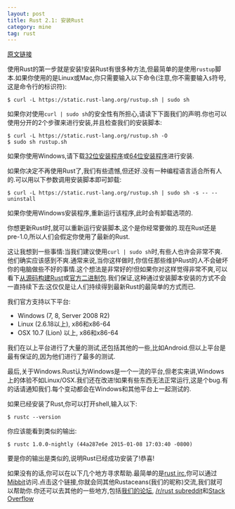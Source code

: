 ```yaml
---
layout: post
title: Rust 2.1: 安装Rust
category: mine
tag: rust
---
```


[原文链接][from]

使用Rust的第一步就是安装!安装Rust有很多种方法,但最简单的是使用`rustup`脚本.如果你使用的是Linux或Mac,你只需要输入以下命令(注意,你不需要输入`$`符号,这是命令行的标识符):

    $ curl -L https://static.rust-lang.org/rustup.sh | sudo sh

如果你对使用`curl | sudo sh`的安全性有所担心,请读下下面我们的声明.你也可以使用分开的2个步骤来进行安装,并且检查我们的安装脚本:

    $ curl -L https://static.rust-lang.org/rustup.sh -O
    $ sudo sh rustup.sh

如果你使用Windows,请下载[32位安装程序][32bit for win]或[64位安装程序][64bit for win]进行安装.

如果你决定不再使用Rust了,我们有些遗憾,但还好.没有一种编程语言适合所有人的.可以用以下参数调用安装脚本即可卸载:

    $ curl -L https://static.rust-lang.org/rustup.sh | sudo sh -s -- --uninstall

如果你使用Windows安装程序,重新运行该程序,此时会有卸载选项的.

你想更新Rust时,就可以重新运行安装脚本,这个是你经常要做的.现在Rust还是pre-1.0,所以人们会假定你使用了最新的Rust.

这让我想到一些事情:当我们建议使用`curl | sudo sh`时,有些人也许会非常不爽.他们确实应该感到不爽.通常来说,当你这样做时,你信任那些维护Rust的人不会破坏你的电脑做些不好的事情.这个想法是非常好的!但如果你对这样觉得非常不爽,可以看下[从源码构建Rust][building rust from source]或[官方二进制包][official binary].我们保证,这种通过安装脚本安装的方式不会一直持续下去:这仅仅是让人们持续得到最新Rust的最简单的方式而已.

我们官方支持以下平台:

* Windows (7, 8, Server 2008 R2)
* Linux (2.6.18以上), x86和x86-64
* OSX 10.7 (Lion) 以上, x86和x86-64

我们在以上平台进行了大量的测试,还包括其他的一些,比如Android.但以上平台是最有保证的,因为他们进行了最多的测试.

最后,关于Windows.Rust认为Windows是一个一流的平台,但老实来讲,Windows上的体验不如Linux/OSX.我们还在改进!如果有些东西无法正常运行,这是个bug.有的话请通知我们.每个变动都会在Windows和其他平台上一起测试的.

如果已经安装了Rust,你可以打开shell,输入以下:

    $ rustc --version

你应该能看到类似的输出:

    $ rustc 1.0.0-nightly (44a287e6e 2015-01-08 17:03:40 -0800)

要是你的输出是类似的,说明Rust已经成功安装了!恭喜!

如果没有的话,你可以在以下几个地方寻求帮助.最简单的是[rust irc][rust irc],你可以通过[Mibbit][mibbit]访问.点击这个链接,你就会同其他Rustaceans(我们的昵称)交流,我们就可以帮助你.你还可以去其他的一些地方,包括[我们的论坛][forum], [/r/rust subreddit][reddit]和[Stack Overflow][stack overflow]

[from]: http://doc.rust-lang.org/book/installing-rust.html
[32bit for win]: https://static.rust-lang.org/dist/rust-nightly-i686-pc-windows-gnu.exe
[64bit for win]: https://static.rust-lang.org/dist/rust-nightly-x86_64-pc-windows-gnu.exe
[building rust from source]: https://github.com/rust-lang/rust#building-from-source
[official binary]: http://www.rust-lang.org/install.html
[rust irc]: irc://irc.mozilla.org/#rust
[mibbit]: http://chat.mibbit.com/?server=irc.mozilla.org&channel=%23rust
[forum]: http://discuss.rust-lang.org
[reddit]: http://www.reddit.com/r/rust
[stack overflow]: http://stackoverflow.com/questions/tagged/rust
